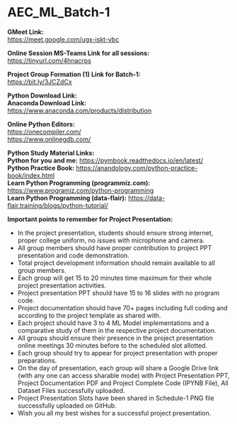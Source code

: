 # AEC_ML_Batch-1

**GMeet Link:**<br>
https://meet.google.com/ugx-iskt-vbc

**Online Session MS-Teams Link for all sessions:**<br>
https://tinyurl.com/4hnacrps

**Project Group Formation (1) Link for Batch-1:**<br>
https://bit.ly/3JCZdCx

**Python Download Link:**<br>
**Anaconda Download Link:**<br>
https://www.anaconda.com/products/distribution

**Online Python Editors:**<br>
https://onecompiler.com/<br>
https://www.onlinegdb.com/

**Python Study Material Links:**<br>
**Python for you and me:** https://pymbook.readthedocs.io/en/latest/<br>
**Python Practice Book:** https://anandology.com/python-practice-book/index.html<br>
**Learn Python Programming (programmiz.com):** https://www.programiz.com/python-programming<br>
**Learn Python Programming (data-flair):** https://data-flair.training/blogs/python-tutorial/

**Important points to remember for Project Presentation:**
* In the project presentation, students should ensure strong internet, proper college uniform, no issues with microphone and camera.<br>
* All group members should have proper contribution to project PPT presentation and code demonstration.<br>
* Total project development information should remain available to all group members.<br>
* Each group will get 15 to 20 minutes time maximum for their whole project presentation activities.<br>
* Project presentation PPT should have 15 to 16 slides with no program code.<br>
* Project documentation should have 70+ pages including full coding and according to the project template as shared with.<br>
* Each project should have 3 to 4 ML Model implementations and a comparative study of them in the respective project documentation.<br>
* All groups should ensure their presence in the project presentation online meetings 30 minutes before to the scheduled slot allotted.<br>
* Each group should try to appear for project presentation with proper preparations.<br>
* On the day of presentation, each group will share a Google Drive link (with any one can access sharable mode) with Project Presentation PPT, Project Documentation PDF and Project Complete Code (IPYNB File), All Dataset Files successfully uploaded.<br>
* Project Presentation Slots have been shared in Schedule-1 PNG file successfully uploaded on GitHub.<br>
* Wish you all my best wishes for a successful project presentation.<br>
